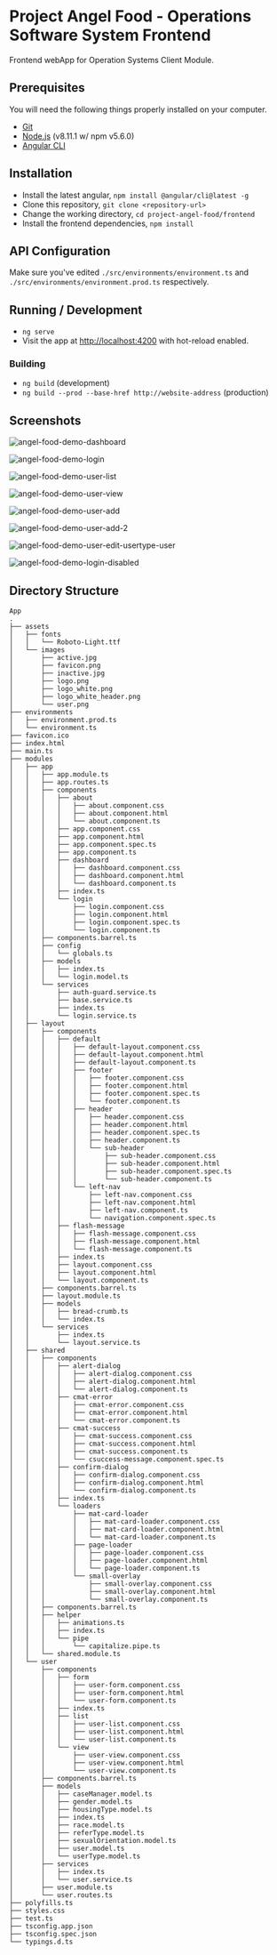 <!-- <textarea rows="70" style="width:98%;border:solid 1px #e6e6e6; background-color: white;-webkit-border-radius: 5px;-moz-border-radius: 5px;border-radius: 5px;" disabled="true"> -->

# Project Angel Food - Operations Software System Frontend

Frontend webApp for Operation Systems Client Module.

## Prerequisites

You will need the following things properly installed on your computer.

* [Git](https://git-scm.com/)
* [Node.js](https://nodejs.org/) (v8.11.1 w/ npm v5.6.0)
* [Angular CLI](https://cli.angular.io/)

## Installation

* Install the latest angular, `npm install @angular/cli@latest -g`
* Clone this repository, `git clone <repository-url>`
* Change the working directory, `cd project-angel-food/frontend`
* Install the frontend dependencies, `npm install`

## API Configuration

Make sure you've edited `./src/environments/environment.ts` and `./src/environments/environment.prod.ts` respectively.

## Running / Development

* `ng serve`
* Visit the app at [http://localhost:4200](http://localhost:4200) with hot-reload enabled.

### Building

* `ng build` (development)
* `ng build --prod --base-href http://website-address` (production)


## Screenshots

![angel-food-demo-dashboard](/frontend/screenshots/angel-food-demo-dashboard.PNG?raw=true "Dashboard")

![angel-food-demo-login](/frontend/screenshots/angel-food-demo-login.PNG?raw=true "Login")

![angel-food-demo-user-list](/frontend/screenshots/angel-food-demo-user-list.PNG?raw=true "User - List")

![angel-food-demo-user-view](/frontend/screenshots/angel-food-demo-user-view.PNG?raw=true "User - View")

![angel-food-demo-user-add](/frontend/screenshots/angel-food-demo-user-add.PNG?raw=true "User - Add")

![angel-food-demo-user-add-2](/frontend/screenshots/angel-food-demo-user-add-2.PNG?raw=true "User - Add (2)")

![angel-food-demo-user-edit-usertype-user](/frontend/screenshots/angel-food-demo-user-edit-usertype-user.PNG?raw=true "User - Edit")

![angel-food-demo-login-disabled](/frontend/screenshots/angel-food-demo-login-disabled.PNG?raw=true "User - Login (Disabled)")

## Directory Structure
```
App
.
├── assets
│   ├── fonts
│   │   └── Roboto-Light.ttf
│   └── images
│       ├── active.jpg
│       ├── favicon.png
│       ├── inactive.jpg
│       ├── logo.png
│       ├── logo_white.png
│       ├── logo_white_header.png
│       └── user.png
├── environments
│   ├── environment.prod.ts
│   └── environment.ts
├── favicon.ico
├── index.html
├── main.ts
├── modules
│   ├── app
│   │   ├── app.module.ts
│   │   ├── app.routes.ts
│   │   ├── components
│   │   │   ├── about
│   │   │   │   ├── about.component.css
│   │   │   │   ├── about.component.html
│   │   │   │   └── about.component.ts
│   │   │   ├── app.component.css
│   │   │   ├── app.component.html
│   │   │   ├── app.component.spec.ts
│   │   │   ├── app.component.ts
│   │   │   ├── dashboard
│   │   │   │   ├── dashboard.component.css
│   │   │   │   ├── dashboard.component.html
│   │   │   │   └── dashboard.component.ts
│   │   │   ├── index.ts
│   │   │   └── login
│   │   │       ├── login.component.css
│   │   │       ├── login.component.html
│   │   │       ├── login.component.spec.ts
│   │   │       └── login.component.ts
│   │   ├── components.barrel.ts
│   │   ├── config
│   │   │   └── globals.ts
│   │   ├── models
│   │   │   ├── index.ts
│   │   │   └── login.model.ts
│   │   └── services
│   │       ├── auth-guard.service.ts
│   │       ├── base.service.ts
│   │       ├── index.ts
│   │       └── login.service.ts
│   ├── layout
│   │   ├── components
│   │   │   ├── default
│   │   │   │   ├── default-layout.component.css
│   │   │   │   ├── default-layout.component.html
│   │   │   │   ├── default-layout.component.ts
│   │   │   │   ├── footer
│   │   │   │   │   ├── footer.component.css
│   │   │   │   │   ├── footer.component.html
│   │   │   │   │   ├── footer.component.spec.ts
│   │   │   │   │   └── footer.component.ts
│   │   │   │   ├── header
│   │   │   │   │   ├── header.component.css
│   │   │   │   │   ├── header.component.html
│   │   │   │   │   ├── header.component.spec.ts
│   │   │   │   │   ├── header.component.ts
│   │   │   │   │   └── sub-header
│   │   │   │   │       ├── sub-header.component.css
│   │   │   │   │       ├── sub-header.component.html
│   │   │   │   │       ├── sub-header.component.spec.ts
│   │   │   │   │       └── sub-header.component.ts
│   │   │   │   └── left-nav
│   │   │   │       ├── left-nav.component.css
│   │   │   │       ├── left-nav.component.html
│   │   │   │       ├── left-nav.component.ts
│   │   │   │       └── navigation.component.spec.ts
│   │   │   ├── flash-message
│   │   │   │   ├── flash-message.component.css
│   │   │   │   ├── flash-message.component.html
│   │   │   │   └── flash-message.component.ts
│   │   │   ├── index.ts
│   │   │   ├── layout.component.css
│   │   │   ├── layout.component.html
│   │   │   └── layout.component.ts
│   │   ├── components.barrel.ts
│   │   ├── layout.module.ts
│   │   ├── models
│   │   │   ├── bread-crumb.ts
│   │   │   └── index.ts
│   │   └── services
│   │       ├── index.ts
│   │       └── layout.service.ts
│   ├── shared
│   │   ├── components
│   │   │   ├── alert-dialog
│   │   │   │   ├── alert-dialog.component.css
│   │   │   │   ├── alert-dialog.component.html
│   │   │   │   └── alert-dialog.component.ts
│   │   │   ├── cmat-error
│   │   │   │   ├── cmat-error.component.css
│   │   │   │   ├── cmat-error.component.html
│   │   │   │   └── cmat-error.component.ts
│   │   │   ├── cmat-success
│   │   │   │   ├── cmat-success.component.css
│   │   │   │   ├── cmat-success.component.html
│   │   │   │   ├── cmat-success.component.ts
│   │   │   │   └── csuccess-message.component.spec.ts
│   │   │   ├── confirm-dialog
│   │   │   │   ├── confirm-dialog.component.css
│   │   │   │   ├── confirm-dialog.component.html
│   │   │   │   └── confirm-dialog.component.ts
│   │   │   ├── index.ts
│   │   │   └── loaders
│   │   │       ├── mat-card-loader
│   │   │       │   ├── mat-card-loader.component.css
│   │   │       │   ├── mat-card-loader.component.html
│   │   │       │   └── mat-card-loader.component.ts
│   │   │       ├── page-loader
│   │   │       │   ├── page-loader.component.css
│   │   │       │   ├── page-loader.component.html
│   │   │       │   └── page-loader.component.ts
│   │   │       └── small-overlay
│   │   │           ├── small-overlay.component.css
│   │   │           ├── small-overlay.component.html
│   │   │           └── small-overlay.component.ts
│   │   ├── components.barrel.ts
│   │   ├── helper
│   │   │   ├── animations.ts
│   │   │   ├── index.ts
│   │   │   └── pipe
│   │   │       └── capitalize.pipe.ts
│   │   └── shared.module.ts
│   └── user
│       ├── components
│       │   ├── form
│       │   │   ├── user-form.component.css
│       │   │   ├── user-form.component.html
│       │   │   └── user-form.component.ts
│       │   ├── index.ts
│       │   ├── list
│       │   │   ├── user-list.component.css
│       │   │   ├── user-list.component.html
│       │   │   └── user-list.component.ts
│       │   └── view
│       │       ├── user-view.component.css
│       │       ├── user-view.component.html
│       │       └── user-view.component.ts
│       ├── components.barrel.ts
│       ├── models
│       │   ├── caseManager.model.ts
│       │   ├── gender.model.ts
│       │   ├── housingType.model.ts
│       │   ├── index.ts
│       │   ├── race.model.ts
│       │   ├── referType.model.ts
│       │   ├── sexualOrientation.model.ts
│       │   ├── user.model.ts
│       │   └── userType.model.ts
│       ├── services
│       │   ├── index.ts
│       │   └── user.service.ts
│       ├── user.module.ts
│       └── user.routes.ts
├── polyfills.ts
├── styles.css
├── test.ts
├── tsconfig.app.json
├── tsconfig.spec.json
└── typings.d.ts
```